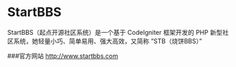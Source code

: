 StartBBS=======StartBBS（起点开源社区系统）是一个基于 CodeIgniter 框架开发的 PHP 新型社区系统，她轻量小巧、简单易用、强大高效，又简称 ”STB（烧饼BBS）”###官方网站http://www.startbbs.com